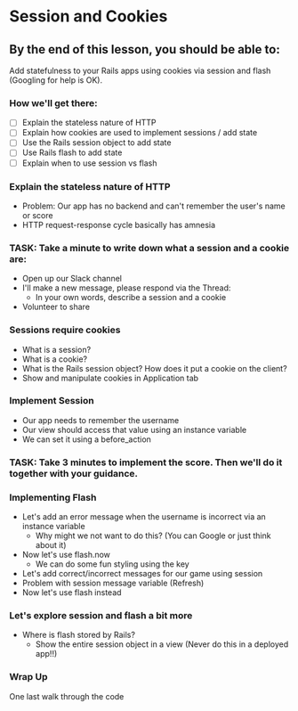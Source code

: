 # Session and Cookies

## By the end of this lesson, you should be able to:
Add statefulness to your Rails apps using cookies via session and flash (Googling for help is OK).

### How we'll get there:
- [ ] Explain the stateless nature of HTTP
- [ ] Explain how cookies are used to implement sessions / add state
- [ ] Use the Rails session object to add state
- [ ] Use Rails flash to add state
- [ ] Explain when to use session vs flash

### Explain the stateless nature of HTTP
* Problem: Our app has no backend and can't remember the user's name or score
* HTTP request-response cycle basically has amnesia

### TASK: Take a minute to write down what a session and a cookie are:
* Open up our Slack channel
* I'll make a new message, please respond via the Thread:
  * In your own words, describe a session and a cookie
* Volunteer to share

### Sessions require cookies
* What is a session?
* What is a cookie?
* What is the Rails session object? How does it put a cookie on the client?
* Show and manipulate cookies in Application tab

### Implement Session
* Our app needs to remember the username
* Our view should access that value using an instance variable
* We can set it using a before_action

### TASK: Take 3 minutes to implement the score. Then we'll do it together with your guidance.

### Implementing Flash
* Let's add an error message when the username is incorrect via an instance variable
  * Why might we not want to do this? (You can Google or just think about it)
* Now let's use flash.now
  * We can do some fun styling using the key
* Let's add correct/incorrect messages for our game using session
* Problem with session message variable (Refresh)
* Now let's use flash instead

### Let's explore session and flash a bit more
* Where is flash stored by Rails?
  * Show the entire session object in a view (Never do this in a deployed app!!)

### Wrap Up
One last walk through the code
